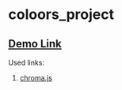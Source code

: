 # coloors_project

## [Demo Link](https://cozy-brioche-3f4cc9.netlify.app)

Used links:
1. [chroma.js](https://gka.github.io/chroma.js/)
